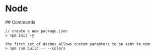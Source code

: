 # Node 
## Commands
```
// create a new package.json
> npm init -y
```
```
the first set of dashes allows custom paramters to be sent to npm
> npm run build -- --colors  
```
